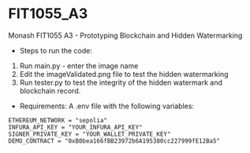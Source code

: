 # FIT1055_A3
Monash FIT1055 A3 - Prototyping Blockchain and Hidden Watermarking

- Steps to run the code:
1. Run main.py - enter the image name
2. Edit the imageValidated.png file to test the hidden watermarking
3. Run tester.py to test the integrity of the hidden watermark and blockchain record.

- Requirements:
A .env file with the following variables:
```
ETHEREUM_NETWORK = "sepolia"
INFURA_API_KEY = "YOUR_INFURA_API_KEY"
SIGNER_PRIVATE_KEY = "YOUR_WALLET_PRIVATE_KEY"
DEMO_CONTRACT = "0xB0bea166fBB23972b6A195380cc227999fE12Ba5"
```